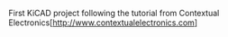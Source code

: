 First KiCAD project following the tutorial from Contextual Electronics[http://www.contextualelectronics.com]